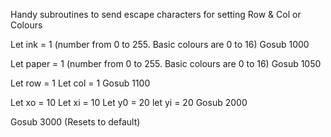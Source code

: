 Handy subroutines to send escape characters for setting Row & Col or Colours

Let ink = 1      (number from 0 to 255.  Basic colours are 0 to 16)
Gosub 1000

Let paper = 1      (number from 0 to 255.  Basic colours are 0 to 16)
Gosub 1050

Let row = 1
Let col = 1
Gosub 1100

Let xo = 10
Let xi = 10
Let y0 = 20
let yi = 20
Gosub 2000

Gosub 3000   (Resets to default)
